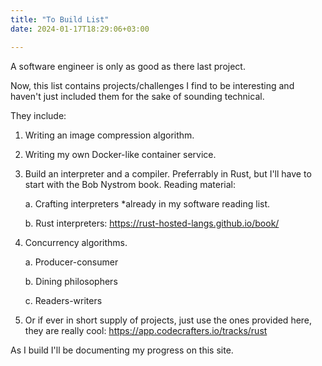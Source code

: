 ```yaml
---
title: "To Build List"
date: 2024-01-17T18:29:06+03:00

---
```


A software engineer is only as good as there last project.

Now, this list contains projects/challenges I find to be interesting and haven't just included them for the sake of sounding technical.

They include:

1. Writing an image compression algorithm.

2. Writing my own Docker-like container service.

3. Build an interpreter and a compiler. Preferrably in Rust, but I'll have to start with the Bob Nystrom book. Reading material:

	a. Crafting interpreters *already in my software reading list.

	b. Rust interpreters: https://rust-hosted-langs.github.io/book/

4. Concurrency algorithms.

     a. Producer-consumer

     b. Dining philosophers

     c. Readers-writers

5. Or if ever in short supply of projects, just use the ones provided here, they are really cool: https://app.codecrafters.io/tracks/rust

As I build I'll be documenting my progress on this site.
